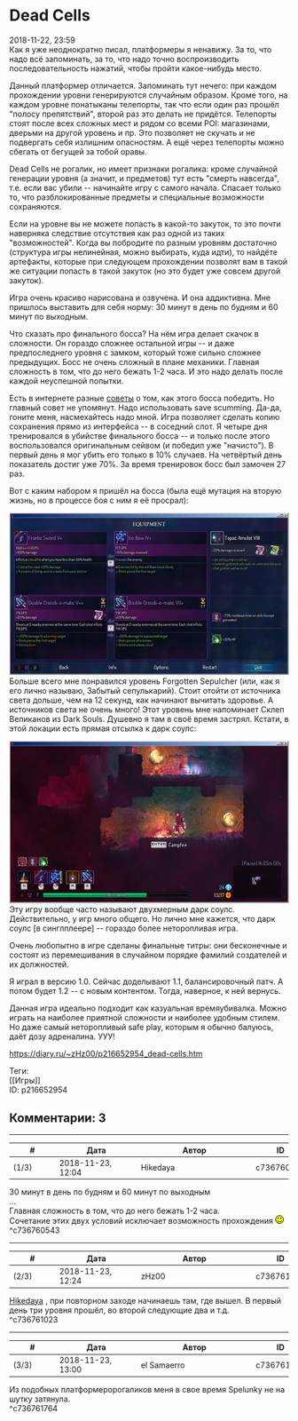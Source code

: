 Dead Cells
==========

  
2018-11-22, 23:59  
 Как я уже неоднократно писал, платформеры я ненавижу. За то, что надо всё запоминать, за то, что надо точно воспроизводить последовательность нажатий, чтобы пройти какое-нибудь место.   
   
 Данный платформер отличается. Запоминать тут нечего: при каждом прохождении уровни генерируются случайным образом. Кроме того, на каждом уровне понатыканы телепорты, так что если один раз прошёл "полосу препятствий", второй раз это делать не придётся. Телепорты стоят после всех сложных мест и рядом со всеми POI: магазинами, дверьми на другой уровень и пр. Это позволяет не скучать и не подвергать себя излишним опасностям.  А ещё через телепорты можно сбегать от бегущей за тобой оравы.    
   
 Dead Cells не рогалик, но имеет признаки рогалика: кроме случайной генерации уровня (а значит, и предметов) тут есть "смерть навсегда", т.е. если вас убили -- начинайте игру с самого начала. Спасает только то, что разблокированные предметы и специальные возможности сохраняются.   
   
 Если на уровне вы не можете попасть в какой-то закуток, то это почти наверняка следствие отсутствия как раз одной из таких "возможностей". Когда вы побродите по разным уровням достаточно (структура игры нелинейная, можно выбирать, куда идти), то найдёте артефакты, которые при следующем прохождении позволят вам в такой же ситуации попасть в такой закуток (но это будет уже совсем другой закуток).   
   
 Игра очень красиво нарисована и озвучена. И она аддиктивна. Мне пришлось выставить для себя норму: 30 минут в день по будням и 60 минут по выходным.   
   
 Что сказать про финального босса? На нём игра делает скачок в сложности. Он гораздо сложнее остальной игры -- и даже предпоследнего уровня с замком, который тоже сильно сложнее предыдущих. Босс не очень сложный в плане механики. Главная сложность в том, что до него бежать 1-2 часа. И это надо делать после каждой неуспешной попытки.   
   
 Есть в интернете разные  [советы](https://www.youtube.com/watch?v=MgicWD_uNgs)  о том, как этого босса победить. Но главный совет не упомянут. Надо использовать save scumming. Да-да, гоните меня, насмехайтесь надо мной. Игра позволяет сделать копию сохранения прямо из интерфейса -- в соседний слот. Я четыре дня тренировался в убийстве финального босса -- и только после этого воспользовался оригинальным сейвом (и победил уже "начисто"). В первый день я мог убить его только в 10% случаев. На четвёртый день показатель достиг уже 70%. За время тренировок босс был замочен 27 раз.   
   
 Вот с каким набором я пришёл на босса (была ещё мутация на вторую жизнь, но в процессе боя с ним я её просрал):   
   
   [![](pics/74gtCFql.png)](https://i.imgur.com/74gtCFq.png)     
 Больше всего мне понравился уровень Forgotten Sepulcher (или, как я его лично называю, Забытый сепулькарий). Стоит отойти от источника света дольше, чем на 12 секунд, как начинают вычитать здоровье. А источников света не очень много! Этот уровень мне напоминает Склеп Великанов из Dark Souls. Душевно я там в своё время застрял. Кстати, в этой локации есть прямая отсылка к дарк соулс:   
   
   [![](pics/9IVuKrBl.png)](https://i.imgur.com/9IVuKrB.png)     
 Эту игру вообще часто называют двухмерным дарк соулс. Действительно, у игр много общего. Но лично мне кажется, что дарк соулс [в синглплеере] -- гораздо более неторопливая игра.   
   
 Очень любопытно в игре сделаны финальные титры: они бесконечные и состоят из перемешивания в случайном порядке фамилий создателей и их должностей.   
   
 Я играл в версию 1.0. Сейчас доделывают 1.1, балансировочный патч. А потом будет 1.2 -- с новым контентом. Тогда, наверное, к ней вернусь.   
   
 Данная игра идеально подходит как казуальная времяубивалка. Можно играть на наиболее приятной сложности и наиболее удобным стилем. Но даже самый неторопливый safe play, которым я обычно балуюсь, даёт дозу адреналина. УУУ!   
  
<https://diary.ru/~zHz00/p216652954_dead-cells.htm>  
  
Теги:  
[[Игры]]  
ID: p216652954  


Комментарии: 3
--------------

  


---



|         #         |              Дата              |                     Автор                     |           ID           |
| --- | --- | --- | --- |
| (1/3) | 2018-11-23, 12:04 | Hikedaya | c736760543 |

  
  30 минут в день по будням и 60 минут по выходным    
 ...   
  Главная сложность в том, что до него бежать 1-2 часа.    
 Сочетание этих двух условий исключает возможность прохождения ![:)](pics/3.gif)   
 ^c736760543

---



|         #         |              Дата              |                     Автор                     |           ID           |
| --- | --- | --- | --- |
| (2/3) | 2018-11-23, 12:24 | zHz00 | c736761023 |

  
  [Hikedaya](http://hikedaya.diary.ru "Записная книжка")  , при повторном заходе начинаешь там, где вышел. В первый день три уровня прошёл, во второй следующие два и т.д.   
 ^c736761023

---



|         #         |              Дата              |                     Автор                     |           ID           |
| --- | --- | --- | --- |
| (3/3) | 2018-11-23, 13:00 | el Samaerro | c736761764 |

  
 Из подобных платформеророгаликов меня в свое время Spelunky не на шутку затянула.   
 ^c736761764